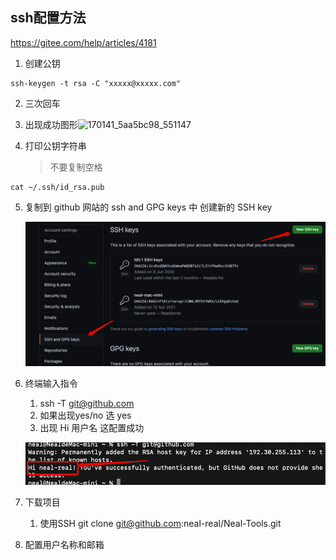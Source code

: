 ## ssh配置方法

https://gitee.com/help/articles/4181

1. 创建公钥

```
ssh-keygen -t rsa -C "xxxxx@xxxxx.com"  
```

2. 三次回车
3. 出现成功图形![170141_5aa5bc98_551147](https://images.gitee.com/uploads/images/2018/0814/170141_5aa5bc98_551147.png)

4. 打印公钥字符串

   > 不要复制空格

```
cat ~/.ssh/id_rsa.pub
```

5. 复制到 github 网站的 ssh and GPG keys 中 创建新的 SSH key

   ![image-20210412210704482](img/image-20210412210704482.png)

6. 终端输入指令

   1. ssh -T git@github.com
   2. 如果出现yes/no 选 yes
   3. 出现 Hi 用户名 这配置成功

   ![image-20210412210941109](img/image-20210412210941109.png)

7. 下载项目

   1. 使用SSH git clone git@github.com:neal-real/Neal-Tools.git

8. 配置用户名称和邮箱

   